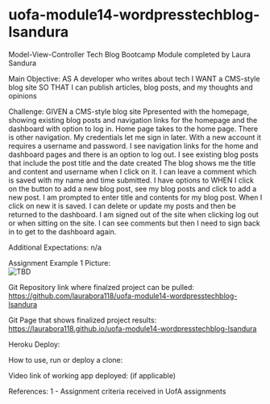 # uofa-module14-wordpresstechblog-lsandura
Model-View-Controller Tech Blog Bootcamp Module completed by Laura Sandura

Main Objective:
AS A developer who writes about tech
I WANT a CMS-style blog site
SO THAT I can publish articles, blog posts, and my thoughts and opinions

Challenge: 
GIVEN a CMS-style blog site
Ppresented with the homepage, showing existing blog posts and navigation links for the homepage and the dashboard with option to log in. Home page takes to the home page. There is other navigation. My credentials let me sign in later.
With a new account it requires a username and password.
I see navigation links for the home and dashboard pages and there is an option to log out.
I see existing blog posts that include the post title and the date created
The blog shows me the title and content and username when I click on it. I can leave a comment which is saved with my name and time submitted. I have options to WHEN I click on the button to add a new blog post, see my blog posts and click to add a new post.
I am prompted to enter title and contents for my blog post. When I click on new it is saved.
I can delete or update my posts and then be returned to the dashboard. I am signed out of the site when clicking log out or when sitting on the site. I can see comments but then I need to sign back in to get to the dashboard again.

Additional Expectations:
n/a


Assignment Example 1 Picture:    
    ![TBD](public/assets/website1.jpg)


Git Repository link where finalzed project can be pulled:
    https://github.com/laurabora118/uofa-module14-wordpresstechblog-lsandura   


Git Page that shows finalized project results:
    https://laurabora118.github.io/uofa-module14-wordpresstechblog-lsandura  


Heroku Deploy:


How to use, run or deploy a clone:



Video link of working app deployed: (if applicable)



References:
    1 - Assignment criteria received in UofA assignments




